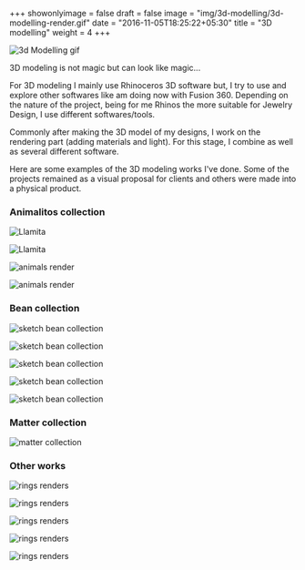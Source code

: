 +++
showonlyimage = false
draft = false
image = "img/3d-modelling/3d-modelling-render.gif"
date = "2016-11-05T18:25:22+05:30"
title = "3D modelling"
weight = 4
+++
<!--more-->

![3d Modelling gif](/img/3d-modelling/3d-modelling-render.gif)

3D modeling is not magic but can look like magic...

For 3D modeling I mainly use Rhinoceros 3D software but, I try to use and explore other softwares like am doing now with Fusion 360. 
Depending on the nature of the project, being for me Rhinos the more suitable for Jewelry Design, I use different softwares/tools.

Commonly after making the 3D model of my designs, I work on the rendering part (adding materials and light). For this stage, I combine as well as several different software.

Here are some examples of the 3D modeling works I've done. Some of the projects remained as a visual proposal for clients and others were made into a physical product.

### Animalitos collection

![Llamita](/img/3d-modelling/20200228-llamita-tech-drw.jpg)

![Llamita](/img/3d-modelling/20200228-llamita.jpg)

![animals render](/img/3d-modelling/20200228-zoo-animals-animation-smaller2.gif)

![animals render](/img/3d-modelling/20200228-zoo-collection2.jpg)


### Bean collection

![sketch bean collection](/img/3d-modelling/bean-collection1.jpg)

![sketch bean collection](/img/3d-modelling/bean-collection2.jpg)

![sketch bean collection](/img/3d-modelling/bean-collection3.jpg)

![sketch bean collection](/img/3d-modelling/bean-collection4.jpg)

![sketch bean collection](/img/3d-modelling/bean-collection5.jpg)

### Matter collection

![matter collection](/img/3d-modelling/matter-collection.jpg)

### Other works

![rings renders](/img/3d-modelling/renders-rings-1.jpg)

![rings renders](/img/3d-modelling/renders-rings-2.jpg)

![rings renders](/img/3d-modelling/renders-rings-3.jpg)

![rings renders](/img/3d-modelling/renders-rings-4.jpg)

![rings renders](/img/3d-modelling/renders-rings-5.jpg)





